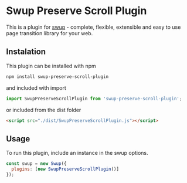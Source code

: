

# Swup Preserve Scroll Plugin

This is a plugin for [swup](https://swup.js.org/) - complete, flexible, extensible and easy to use page transition library for your web.

## Instalation

This plugin can be installed with npm

```bash
npm install swup-preserve-scroll-plugin
```

and included with import

```javascript
import SwupPreserveScrollPlugin from 'swup-preserve-scroll-plugin';
```

or included from the dist folder

```html
<script src="./dist/SwupPreserveScrollPlugin.js"></script>
```

## Usage

To run this plugin, include an instance in the swup options.

```javascript
const swup = new Swup({
  plugins: [new SwupPreserveScrollPlugin()]
});
```
